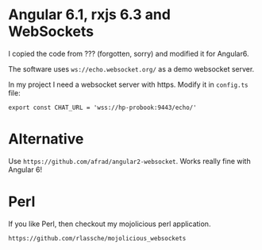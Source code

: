 # Angular 6.1, rxjs 6.3 and WebSockets 

I copied the code from ??? (forgotten, sorry) and modified it for Angular6.

The software uses `ws://echo.websocket.org/` as a demo websocket server.

In my project I need a websocket server with https. Modify it in `config.ts` file:

`export const CHAT_URL = 'wss://hp-probook:9443/echo/'`

# Alternative

Use  `https://github.com/afrad/angular2-websocket`. Works really fine with Angular 6!


# Perl

If you like Perl, then checkout my mojolicious perl application.

`https://github.com/rlassche/mojolicious_websockets`
